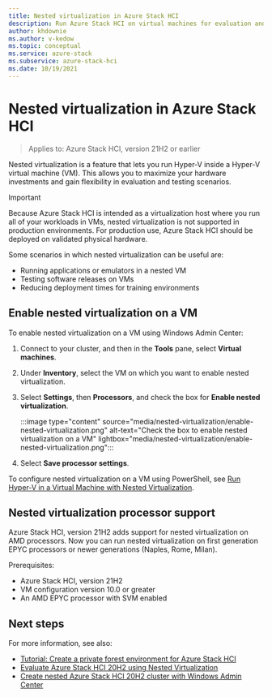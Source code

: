 ```yaml
---
title: Nested virtualization in Azure Stack HCI
description: Run Azure Stack HCI on virtual machines for evaluation and testing.
author: khdownie
ms.author: v-kedow
ms.topic: conceptual
ms.service: azure-stack
ms.subservice: azure-stack-hci
ms.date: 10/19/2021
---
```


# Nested virtualization in Azure Stack HCI

> Applies to: Azure Stack HCI, version 21H2 or earlier

Nested virtualization is a feature that lets you run Hyper-V inside a Hyper-V virtual machine (VM). This allows you to maximize your hardware investments and gain flexibility in evaluation and testing scenarios.

   > [!IMPORTANT]
   > Because Azure Stack HCI is intended as a virtualization host where you run all of your workloads in VMs, nested virtualization is not supported in production environments. For production use, Azure Stack HCI should be deployed on validated physical hardware.

Some scenarios in which nested virtualization can be useful are:

- Running applications or emulators in a nested VM
- Testing software releases on VMs
- Reducing deployment times for training environments

## Enable nested virtualization on a VM

To enable nested virtualization on a VM using Windows Admin Center:

1. Connect to your cluster, and then in the **Tools** pane, select **Virtual machines**.
2. Under **Inventory**, select the VM on which you want to enable nested virtualization.
3. Select **Settings**, then **Processors**, and check the box for **Enable nested virtualization**.

   :::image type="content" source="media/nested-virtualization/enable-nested-virtualization.png" alt-text="Check the box to enable nested virtualization on a VM" lightbox="media/nested-virtualization/enable-nested-virtualization.png":::

4. Select **Save processor settings**.

To configure nested virtualization on a VM using PowerShell, see [Run Hyper-V in a Virtual Machine with Nested Virtualization](/virtualization/hyper-v-on-windows/user-guide/nested-virtualization).

## Nested virtualization processor support

Azure Stack HCI, version 21H2 adds support for nested virtualization on AMD processors. Now you can run nested virtualization on first generation EPYC processors or newer generations (Naples, Rome, Milan).
 
Prerequisites:

- Azure Stack HCI, version 21H2
- VM configuration version 10.0 or greater
- An AMD EPYC processor with SVM enabled

## Next steps

For more information, see also:

- [Tutorial: Create a private forest environment for Azure Stack HCI](../deploy/tutorial-private-forest.md)
- [Evaluate Azure Stack HCI 20H2 using Nested Virtualization](https://github.com/Azure/AzureStackHCI-EvalGuide/blob/main/nested/README.md)
- [Create nested Azure Stack HCI 20H2 cluster with Windows Admin Center](https://github.com/Azure/AzureStackHCI-EvalGuide/blob/main/nested/steps/4_AzSHCICluster.md)
